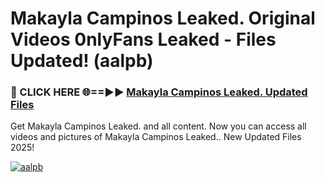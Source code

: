 # Makayla Campinos Leaked. Original Videos 0nlyFans Leaked - Files Updated! (aalpb)

<h3>🔴 CLICK HERE 🌐==►► <a href="https://tinyurl.com/ehrbuxhb" rel="nofollow">Makayla Campinos Leaked. Updated Files</a></h3>

Get Makayla Campinos Leaked. and all content. Now you can access all videos and pictures of Makayla Campinos Leaked.. New Updated Files 2025!

[![aalpb](https://i.imgur.com/lVYEuWS.gif)](https://tinyurl.com/ehrbuxhb)
